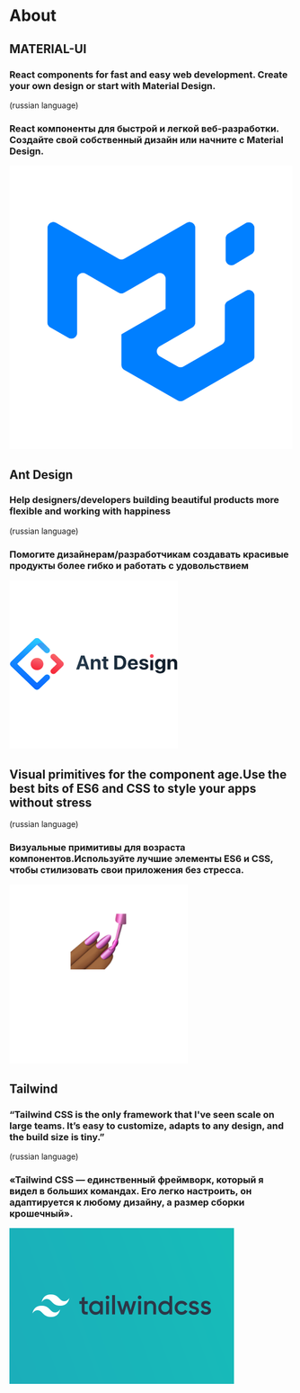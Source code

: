 # About

## MATERIAL-UI

### React components for fast and easy web development. Create your own design or start with Material Design.

(russian language)
### React компоненты для быстрой и легкой веб-разработки. Создайте свой собственный дизайн или начните с Material Design.

![](./logo.png)


## Ant Design

### Help designers/developers building beautiful products more flexible and working with happiness

(russian language)
### Помогите дизайнерам/разработчикам создавать красивые продукты более гибко и работать с удовольствием

![](./Ant.png)


## Visual primitives for the component age.Use the best bits of ES6 and CSS to style your apps without stress

(russian language)
### Визуальные примитивы для возраста компонентов.Используйте лучшие элементы ES6 и CSS, чтобы стилизовать свои приложения без стресса.

![](./logo%20(1).png)



## Tailwind

### “Tailwind CSS is the only framework that I've seen scale on large teams. It’s easy to customize, adapts to any design, and the build size is tiny.” 

(russian language)
### «Tailwind CSS — единственный фреймворк, который я видел в больших командах. Его легко настроить, он адаптируется к любому дизайну, а размер сборки крошечный».

![](./tailwind-pre.png)

